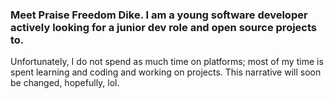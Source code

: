 ### Meet Praise Freedom Dike. I am a young software developer actively looking for a junior dev role and open source projects to. 
Unfortunately, I do not spend as much time on platforms; most of my time is spent learning and coding and working on projects. 
This narrative will soon be changed, hopefully, lol.    

<!--
**freedompraise/freedompraise** is a ✨ _special_ ✨ repository because its `README.md` (this file) appears on your GitHub profile.

Here are some ideas to get you started:

- 🔭 I’m currently working on completing hacckerrank 30 days of code challenge, and other challenges I will find necessary in preparing for job tests
- 🌱 I’m currently learning web development with Django, building API's. I hope to build to contribute in building/managing websites/webapps that will be used by many
- 👯 I’m looking to collaborate on ...
- 🤔 I’m looking for help with ...
- 💬 Ask me about ...
- 📫 How to reach me: ...
- 😄 Pronouns: ...
- ⚡ Fun fact: ...
-->
